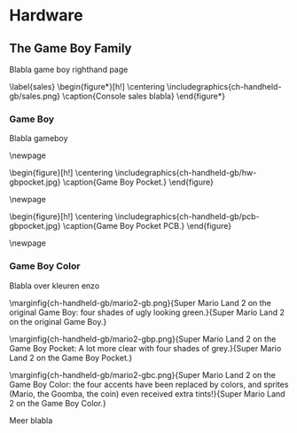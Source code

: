 
# Hardware

## The Game Boy Family

Blabla game boy righthand page

\label{sales}
\begin{figure*}[h!]
    \centering
    \includegraphics{ch-handheld-gb/sales.png}
    \caption{Console sales blabla}
\end{figure*}

### Game Boy

Blabla gameboy

\newpage

\begin{figure}[h!]
    \centering
    \includegraphics{ch-handheld-gb/hw-gbpocket.jpg}
    \caption{Game Boy Pocket.}
\end{figure}

\newpage

\begin{figure}[h!]
    \centering
    \includegraphics{ch-handheld-gb/pcb-gbpocket.jpg}
    \caption{Game Boy Pocket PCB.}
\end{figure}

\newpage

### Game Boy Color

Blabla over kleuren enzo

\marginfig{ch-handheld-gb/mario2-gb.png}{Super Mario Land 2 on the original Game Boy: four shades of ugly looking green.}{Super Mario Land 2 on the original Game Boy.}

\marginfig{ch-handheld-gb/mario2-gbp.png}{Super Mario Land 2 on the Game Boy Pocket: A lot more clear with four shades of grey.}{Super Mario Land 2 on the Game Boy Pocket.}

\marginfig{ch-handheld-gb/mario2-gbc.png}{Super Mario Land 2 on the Game Boy Color: the four accents have been replaced by colors, and sprites (Mario, the Goomba, the coin) even received extra tints!}{Super Mario Land 2 on the Game Boy Color.}

Meer blabla


